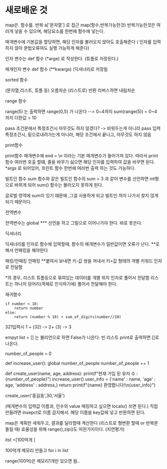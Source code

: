 # 새로배운 것

map은. 함수를. 반복
a['문자열'] 로 접근
map(함수,반복가능한것)
반복가능한것은 여러개 넣을 수 있으며, 해당요소를 한번에 함수에 넣는다.



매개변수에 기본값을 할당하면, 
해당 인자를 불러오지 않아도 호출해준다 ( 인자를 입력하지 않아 문법오류여도 실행 가능하게 해준다)

인자 변수는 
def 함수 (*arge) 로 작성한다.
(튜플로 저장된다.)

매개인자 변수
def 함수 (**kwargs) 
(딕셔너리로 저장됨

sorted 함수

(문자열,리스트, 튜플 등)
오름차순 (리스트로) 반환 리버스하면 내림차순

range 함수

range(5) 는 출력하면 
range(0,5) 가 나온다 --> 0~4까지
sum(range(5)) = 0~4 까지 더한값 = 10

 pass
조건문에서 특정조건시 아무것도 하지 않겠다? -> 비워두는게 아니라 pass 입력
특정조건시, 밑으로내려가는게 아니라, 해당 조건에서 끝나고, 아무것도 하지 않음

print함수

print함수 매개변수에 end = \n 이라는 기본 매개변수가 들어가져 있다.
따라서 print 함수 여러번 호출 할떄, 줄을 바꾸기 싫으면 해당 인자를 입력하여 값을 바꾸면 된다.
*args 로 되어있어, 프린트 함수 한번에 여러번 출력 하는 것도 가능하다.

빌트인 함수
sum 함수와 같은 빌트인 함수의
sum = 3
과 같이 변수를 선언하면 int형으로 바뀌게 되어
sum() 함수는 불러오지 못하게 된다.

글로벌 영역에 sum이 있기 떄문에 ,그걸 사용하게 되고
빌트인 까지 나가서 찾지 않게 되기 때문이다.

전역변수

전역변수는 global *** 
선언을 하고 그밑으로
이어나가야 한다. 바로 못쓴다.


딕셔너리

딕셔너리를 인자로 함수에 입력할때,
함수의 매개변수가 일반값이면 오류가 난다.
**로 해서 언패킹을 해야한다

패킹/언패킹
언패킹 **붙여서 보내면
키-값 쌍을 꺼내서
키=값 형태의 개별 키워드 인자로 전달함

*의 경우, 리스트 튜플등으로 묶여있는 데이터를
개별 위치 인자로 풀어서 전달함
리스트는 하나의 덩어리(객체로 인식하기에)
풀어서 전달해야 한다.


재귀함수

    if number < 10: 
        return number
    else:
        return (number % 10) + sum_of_digits(number//10)

321입력시
1 + (32) -> 2+ (3) -> 3


empyt list = [] 는
불리언으로 하면 False가 나온다.
빈 리스트 print로 출력하면 []로 나온다.

number_of_people = 0


def increase_user():
    global number_of_people
    number_of_people += 1


def create_user(name, age, address):
    print(f"현재 가입 된 유저 수 : {number_of_people}")
    increase_user()
    user_info = {'name' : name,
                 'age' : age,
                 'address' : address,}
    return print(f"{name} 환영합니다!\n{user_info}")

create_user('홍길동',30,'서울')

(매개변수의 입력값 이름과, 인수의 value 매칭하고 싶으면 locals() 쓰면 된다.)
직접 만들려면 insepct로 이름 감지해서. 해당 이름을 key값에 넣고 반환하면 된다.


map은 계획만 세워두고,
결과를 달라할때 계산한다
(리스트로 형변환 할때 or 반복문 돌릴 때)
효율성을 위해
range(),zip()도 마찬가지이다. (지연평가)

itst =[100억개 ]

100억개 메모리 만들고
for i in list

range(100억)은
메모리1개만 있으면 됨.. 

